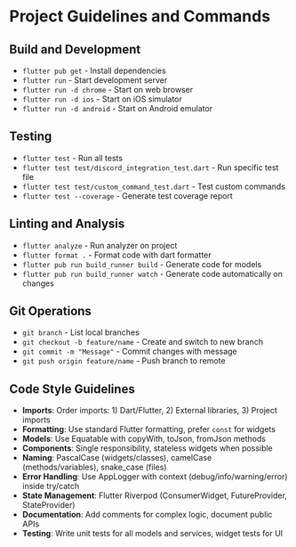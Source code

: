 # Project Guidelines and Commands

## Build and Development
- `flutter pub get` - Install dependencies
- `flutter run` - Start development server
- `flutter run -d chrome` - Start on web browser
- `flutter run -d ios` - Start on iOS simulator
- `flutter run -d android` - Start on Android emulator

## Testing
- `flutter test` - Run all tests
- `flutter test test/discord_integration_test.dart` - Run specific test file
- `flutter test test/custom_command_test.dart` - Test custom commands
- `flutter test --coverage` - Generate test coverage report

## Linting and Analysis
- `flutter analyze` - Run analyzer on project
- `flutter format .` - Format code with dart formatter
- `flutter pub run build_runner build` - Generate code for models
- `flutter pub run build_runner watch` - Generate code automatically on changes

## Git Operations
- `git branch` - List local branches
- `git checkout -b feature/name` - Create and switch to new branch
- `git commit -m "Message"` - Commit changes with message
- `git push origin feature/name` - Push branch to remote

## Code Style Guidelines
- **Imports**: Order imports: 1) Dart/Flutter, 2) External libraries, 3) Project imports
- **Formatting**: Use standard Flutter formatting, prefer `const` for widgets
- **Models**: Use Equatable with copyWith, toJson, fromJson methods
- **Components**: Single responsibility, stateless widgets when possible 
- **Naming**: PascalCase (widgets/classes), camelCase (methods/variables), snake_case (files)
- **Error Handling**: Use AppLogger with context (debug/info/warning/error) inside try/catch
- **State Management**: Flutter Riverpod (ConsumerWidget, FutureProvider, StateProvider)
- **Documentation**: Add comments for complex logic, document public APIs
- **Testing**: Write unit tests for all models and services, widget tests for UI